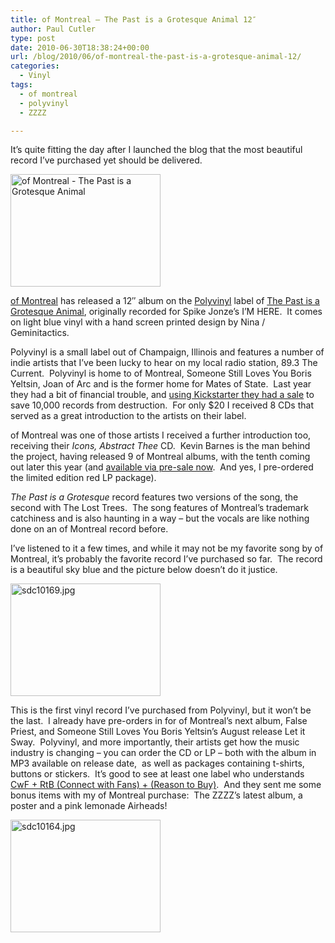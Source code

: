 ```yaml
---
title: of Montreal – The Past is a Grotesque Animal 12″
author: Paul Cutler
type: post
date: 2010-06-30T18:38:24+00:00
url: /blog/2010/06/of-montreal-the-past-is-a-grotesque-animal-12/
categories:
  - Vinyl
tags:
  - of montreal
  - polyvinyl
  - ZZZZ

---
```

It&#8217;s quite fitting the day after I launched the blog that the most beautiful record I&#8217;ve purchased yet should be delivered.

[<img src="https://i0.wp.com/farm5.static.flickr.com/4102/4742454937_dd69c30ee0_m.jpg?resize=240%2C180" width="240" height="180" alt="of Montreal - The Past is a Grotesque Animal" data-recalc-dims="1" />][1]

[of Montreal][2] has released a 12&#8243; album on the [Polyvinyl][3] label of [The Past is a Grotesque Animal][4], originally recorded for Spike Jonze&#8217;s I&#8217;M HERE.  It comes on light blue vinyl with a hand screen printed design by Nina / Geminitactics.

Polyvinyl is a small label out of Champaign, Illinois and features a number of indie artists that I&#8217;ve been lucky to hear on my local radio station, 89.3 The Current.  Polyvinyl is home to of Montreal, Someone Still Loves You Boris Yeltsin, Joan of Arc and is the former home for Mates of State.  Last year they had a bit of financial trouble, and [using Kickstarter they had a sale][5] to save 10,000 records from destruction.  For only $20 I received 8 CDs that served as a great introduction to the artists on their label.

of Montreal was one of those artists I received a further introduction too, receiving their _Icons, Abstract Thee_ CD.  Kevin Barnes is the man behind the project, having released 9 of Montreal albums, with the tenth coming out later this year (and [available via pre-sale now][6].  And yes, I pre-ordered the limited edition red LP package).

_The Past is a Grotesque_ record features two versions of the song, the second with The Lost Trees.  The song features of Montreal&#8217;s trademark catchiness and is also haunting in a way &#8211; but the vocals are like nothing done on an of Montreal record before.

I&#8217;ve listened to it a few times, and while it may not be my favorite song by of Montreal, it&#8217;s probably the favorite record I&#8217;ve purchased so far.  The record is a beautiful sky blue and the picture below doesn&#8217;t do it justice.

[<img src="https://i1.wp.com/farm5.static.flickr.com/4135/4744193020_930e16167a_m.jpg?resize=240%2C180" width="240" height="180" alt="sdc10169.jpg" data-recalc-dims="1" />][7]

This is the first vinyl record I&#8217;ve purchased from Polyvinyl, but it won&#8217;t be the last.  I already have pre-orders in for of Montreal&#8217;s next album, False Priest, and Someone Still Loves You Boris Yeltsin&#8217;s August release Let it Sway.  Polyvinyl, and more importantly, their artists get how the music industry is changing &#8211; you can order the CD or LP &#8211; both with the album in MP3 available on release date,  as well as packages containing t-shirts, buttons or stickers.  It&#8217;s good to see at least one label who understands [CwF + RtB (Connect with Fans) + (Reason to Buy)][8].  And they sent me some bonus items with my of Montreal purchase:  The ZZZZ&#8217;s latest album, a poster and a pink lemonade Airheads!

[<img src="https://i1.wp.com/farm5.static.flickr.com/4139/4742456749_1bfb499294_m.jpg?resize=240%2C180" width="240" height="180" alt="sdc10164.jpg" data-recalc-dims="1" />][9]

 [1]: http://www.flickr.com/photos/silwenae/4742454937/ "of Montreal - The Past is a Grotesque Animal by pcutler, on Flickr"
 [2]: http://www.ofmontreal.net
 [3]: http://www.polyvinylrecords.com/
 [4]: http://www.ofmontreal.net/2010/06/08/the-past-is-a-grotesque-animal-12/
 [5]: http://www.kickstarter.com/projects/mattlunsford/help-us-save-our-office
 [6]: http://www.polyvinylrecords.com/store/index.php?id=1287
 [7]: http://www.flickr.com/photos/silwenae/4744193020/ "sdc10169.jpg by pcutler, on Flickr"
 [8]: http://www.techdirt.com/rtb.php
 [9]: http://www.flickr.com/photos/silwenae/4742456749/ "sdc10164.jpg by pcutler, on Flickr"